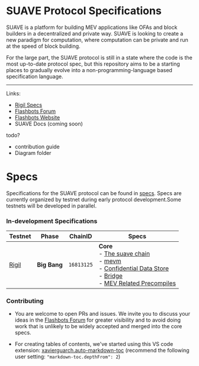 # SUAVE Protocol Specifications

SUAVE is a platform for building MEV applications like OFAs and block builders in a decentralized and private way. SUAVE is looking to create a new paradigm for computation, where computation can be private and run at the speed of block building.

For the large part, the SUAVE protocol is still in a state where the code is the most up-to-date protocol spec, but this repository aims to be a starting places to gradually evolve into a non-programming-language based specification language.

---

Links:

- [Rigil Specs](./specs/rigil/)
- [Flashbots Forum](https://collective.flashbots.net/)
- [Flashbots Website](https://www.flashbots.net/)
- SUAVE Docs (coming soon)

todo?
- contribution guide
- Diagram folder

# Specs

Specifications for the SUAVE protocol can be found in [specs](specs/). Specs are currently organized by testnet during early protocol development.Some testnets will be developed in parallel.

### In-development Specifications

| Testnet | Phase      | ChainID   | Specs                                                                                                                                                                                                                                     |
|---------|------------|-----------|--------------------------------------------------------------------------------------------------------------------------------------------------------------------------------------------------------------------------------------------|
| [Rigil](./specs/rigil/)  | **Big Bang** | `16813125` | **Core** <br/> - [The suave chain](./specs/rigil/suave-chain.md) <br/> - [mevm](./specs/rigil/mevm.md) <br/> - [Confidential Data Store](./specs/rigil/confidential-data-store.md) <br/> - [Bridge](./specs/rigil/bridge.md) <br/> - [MEV Related Precompiles](./specs/rigil/precompiles.md) |

### Contributing

* You are welcome to open PRs and issues. We invite you to discuss your ideas in the [Flashbots Forum](https://collective.flashbots.net/) for greater visibility and to avoid doing work that is unlikely to be widely accepted and merged into the core specs.

* For creating tables of contents, we've started using this VS code extension: [xavierguarch.auto-markdown-toc](https://marketplace.visualstudio.com/items?itemName=xavierguarch.auto-markdown-toc) (recommend the following user setting: `"markdown-toc.depthFrom": 2`)